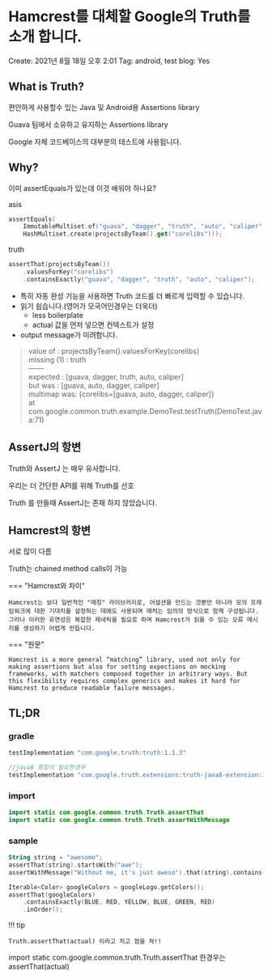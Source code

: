 # Hamcrest를 대체할 Google의 Truth를 소개 합니다.

Create: 2021년 8월 18일 오후 2:01
Tag: android, test
blog: Yes

## What is Truth?

편안하게 사용할수 있는 Java 및 Android용 Assertions library

Guava 팀에서 소유하고 유지하는 Assertions library

Google 자체 코드베이스의 대부분의 테스트에 사용됩니다.

## Why?

이미 assertEquals가 있는데 이것 배워야 하나요?

asis

```kotlin
assertEquals(
    ImmutableMultiset.of("guava", "dagger", "truth", "auto", "caliper"),
    HashMultiset.create(projectsByTeam().get("corelibs")));
```

truth

```kotlin
assertThat(projectsByTeam())
    .valuesForKey("corelibs")
    .containsExactly("guava", "dagger", "truth", "auto", "caliper");
```

- 특히 자동 완성 기능을 사용하면 Truth 코드를 더 빠르게 입력할 수 있습니다.
- 읽기 쉽습니다.(영어가 모국어인경우는 더욱더)
    - less boilerplate
    - actual 값을 먼저 넣으면 컨텍스트가 설정
- output message가 미려함니다.

> value of : projectsByTeam().valuesForKey(corelibs)  
missing (1) : truth  
───  
expected : [guava, dagger, truth, auto, caliper]  
but was : [guava, auto, dagger, caliper]  
multimap was: {corelibs=[guava, auto, dagger, caliper]}  
at com.google.common.truth.example.DemoTest.testTruth(DemoTest.java:71)
> 

## AssertJ의 항변

Truth와 AssertJ 는 매우 유사합니다.

우리는 더 간단한 API를 위해 Truth를 선호

Truth 를 만들때 AssertJ는 존재 하지 않았습니다.

## Hamcrest의 항변

서로 많이 다름

Truth는 chained method calls이 가능

=== "Hamcrest와 차이"

    Hamcrest는 보다 일반적인 "매칭" 라이브러리로, 어설션을 만드는 것뿐만 아니라 모의 프레임워크에 대한 기대치를 설정하는 데에도 사용되며 매처는 임의의 방식으로 함께 구성됩니다. 그러나 이러한 유연성은 복잡한 제네릭을 필요로 하며 Hamcrest가 읽을 수 있는 오류 메시지를 생성하기 어렵게 만듭니다.

=== "원문"

    Hamcrest is a more general “matching” library, used not only for making assertions but also for setting expections on mocking frameworks, with matchers composed together in arbitrary ways. But this flexibility requires complex generics and makes it hard for Hamcrest to produce readable failure messages.

## TL;DR

### gradle

```kotlin
testImplementation "com.google.truth:truth:1.1.3"

//java8 확장이 필요한경우
testImplementation "com.google.truth.extensions:truth-java8-extension:1.1.3"
```

### import

```kotlin
import static com.google.common.truth.Truth.assertThat
import static com.google.common.truth.Truth.assertWithMessage
```

### sample

```kotlin
String string = "awesome";
assertThat(string).startsWith("awe");
assertWithMessage("Without me, it's just aweso").that(string).contains("me");

Iterable<Color> googleColors = googleLogo.getColors();
assertThat(googleColors)
    .containsExactly(BLUE, RED, YELLOW, BLUE, GREEN, RED)
    .inOrder();
```

!!! tip

    Truth.assertThat(actual) 이라고 치고 점을 쳐!!

import static com.google.common.truth.Truth.assertThat 한경우는  
assertThat(actual)